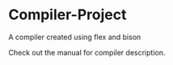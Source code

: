 # Compiler-Project
A compiler created using flex and bison

Check out the manual for compiler description.
